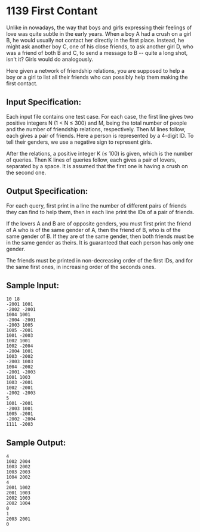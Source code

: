 # 1139 First Contant
Unlike in nowadays, the way that boys and girls expressing their feelings of love was quite subtle in the early years. When a boy A had a crush on a girl B, he would usually not contact her directly in the first place. Instead, he might ask another boy C, one of his close friends, to ask another girl D, who was a friend of both B and C, to send a message to B -- quite a long shot, isn't it? Girls would do analogously.

Here given a network of friendship relations, you are supposed to help a boy or a girl to list all their friends who can possibly help them making the first contact.

## Input Specification:
Each input file contains one test case. For each case, the first line gives two positive integers N (1 < N ≤ 300) and M, being the total number of people and the number of friendship relations, respectively. Then M lines follow, each gives a pair of friends. Here a person is represented by a 4-digit ID. To tell their genders, we use a negative sign to represent girls.

After the relations, a positive integer K (≤ 100) is given, which is the number of queries. Then K lines of queries follow, each gives a pair of lovers, separated by a space. It is assumed that the first one is having a crush on the second one.

## Output Specification:
For each query, first print in a line the number of different pairs of friends they can find to help them, then in each line print the IDs of a pair of friends.

If the lovers A and B are of opposite genders, you must first print the friend of A who is of the same gender of A, then the friend of B, who is of the same gender of B. If they are of the same gender, then both friends must be in the same gender as theirs. It is guaranteed that each person has only one gender.

The friends must be printed in non-decreasing order of the first IDs, and for the same first ones, in increasing order of the seconds ones.

## Sample Input:
    10 18
    -2001 1001
    -2002 -2001
    1004 1001
    -2004 -2001
    -2003 1005
    1005 -2001
    1001 -2003
    1002 1001
    1002 -2004
    -2004 1001
    1003 -2002
    -2003 1003
    1004 -2002
    -2001 -2003
    1001 1003
    1003 -2001
    1002 -2001
    -2002 -2003
    5
    1001 -2001
    -2003 1001
    1005 -2001
    -2002 -2004
    1111 -2003

## Sample Output:
    4
    1002 2004
    1003 2002
    1003 2003
    1004 2002
    4
    2001 1002
    2001 1003
    2002 1003
    2002 1004
    0
    1
    2003 2001
    0
